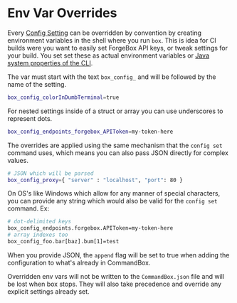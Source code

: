 # Env Var Overrides

Every [Config Setting](./) can be overridden by convention by creating environment variables in the shell where you run `box`.  This is idea for CI builds were you want to easily set ForgeBox API keys, or tweak settings for your build.  You set set these as actual environment variables or [Java system properties of the CLI](https://commandbox.ortusbooks.com/usage/execution#ad-hoc-java-properties-for-the-cli). 

The var must start with the text `box_config_` and will be followed by the name of the setting.

```bash
box_config_colorInDumbTerminal=true
```

For nested settings inside of a struct or array you can use underscores to represent dots.

```bash
box_config_endpoints_forgebox_APIToken=my-token-here
```

The overrides are applied using the same mechanism that the `config set` command uses, which means you can also pass JSON directly for complex values.

```bash
# JSON which will be parsed
box_config_proxy={ "server" : "localhost", "port": 80 }
```

On OS's like Windows which allow for any manner of special characters, you can provide any string which would also be valid for the `config set` command. Ex:

```bash
# dot-delimited keys
box_config_endpoints.forgebox.APIToken=my-token-here
# array indexes too
box_config_foo.bar[baz].bum[1]=test
```

When you provide JSON, the `append` flag will be set to true when adding the configuration to what's already in CommandBox.

Overridden env vars will not be written to the `CommandBox.json` file and will be lost when box stops. They will also take precedence and override any explicit settings already set.


